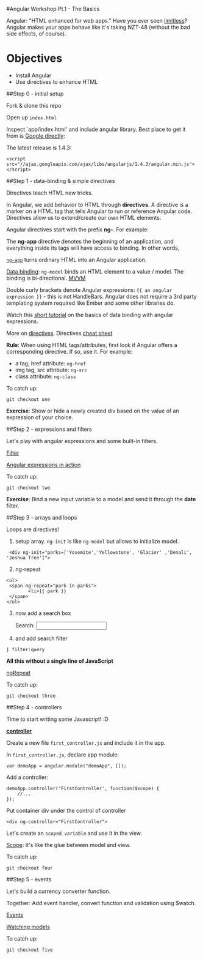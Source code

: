 #Angular Workshop Pt.1 - The Basics

Angular: "HTML enhanced for web apps." Have you ever seen [limitless](https://www.youtube.com/watch?v=jOLqNOfzus4)? Angular makes your apps behave like it's taking NZT-48 (without the bad side effects, of course).

# Objectives
* Install Angular
* Use directives to enhance HTML

##Step 0 - initial setup

Fork & clone this repo

Open up `index.html`

Inspect `app/index.html' and include angular library. Best place to get it from is [Google directly](https://developers.google.com/speed/libraries):

The latest release is 1.4.3:

`<script src="//ajax.googleapis.com/ajax/libs/angularjs/1.4.3/angular.min.js"></script>`


##Step 1 - data-binding & simple directives

Directives teach HTML new tricks.

In Angular, we add behavior to HTML through **directives**. A directive is a marker on a HTML tag that tells Angular to run or reference Angular code.  Directives allow us to extend/create our own HTML elements.

Angular directives start with the prefix **ng-**. For example:

The **ng-app** directive denotes the beginning of an application, and everything inside its tags will have access to binding. In other words,

[`ng-app`](http://docs.angularjs.org/api/ng/directive/ngApp) turns ordinary HTML into an Angular application.

[Data binding](https://docs.angularjs.org/guide/databinding): `ng-model` binds an HTML element to a value / model. The binding is bi-directional. [MVVM](http://en.wikipedia.org/wiki/Model_View_ViewModel)

Double curly brackets denote Angular expressions: ```{{ an angular expression }}``` - this is not HandleBars.  Angular does not require a 3rd party templating system required like Ember and some other libraries do.

Watch this [short tutorial](https://egghead.io/lessons/angularjs-binding) on the basics of data binding with angular expressions.

More on [directives](http://docs.angularjs.org/guide/directive). Directives [cheat sheet](http://www.cheatography.com/proloser/cheat-sheets/angularjs/)

**Rule**: When using HTML tags/attributes, first look if Angular offers a corresponding directive. If so, use it. For example:

- a tag, href attribute: `ng-href`
- img tag, src attribute: `ng-src`
- class attribute: `ng-class`

To catch up:

	git checkout one

**Exercise**: Show or hide a newly created div based on the value of an expression of your choice.

##Step 2 - expressions and filters

Let's play with angular expressions and some built-in filters.

[Filter](http://docs.angularjs.org/api/ng/filter/filter)

[Angular expressions in action](http://docs.angularjs.org/guide/expression)

To catch up:

	git checkout two

**Exercise**: Bind a new input variable to a model and send it through the **date** filter.

##Step 3 - arrays and loops

Loops are directives!

1) setup array. ``ng-init`` is like ``ng-model`` but allows to initialize model.

```
 <div ng-init="parks=['Yosemite','Yellowstone', 'Glacier' ,'Denali', 'Joshua Tree']">
```

2) ng-repeat

```
<ul>
 <span ng-repeat="park in parks">
        <li>{{ park }}
 </span>
</ul>
```

3) now add a search box

	<p>Search: <input ng-model="query">

4) and add search filter

`| filter:query `

**All this without a single line of JavaScript**

[ngRepeat](http://docs.angularjs.org/api/ng/directive/ngRepeat)

To catch up:

	git checkout three

##Step 4 - controllers

Time to start writing some Javascript! :D

[**controller**](http://docs.angularjs.org/guide/controller)


Create a new file ```first_controller.js``` and include it in the app.

In ```first_controller.js```, declare app module:

	var demoApp = angular.module("demoApp", []);

Add a controller:

	demoApp.controller('FirstController', function($scope) {
		//...
	});

Put container div under the control of controller

	<div ng-controller="FirstController">

Let's create an ```scoped variable``` and use it in the view.

[Scope](http://docs.angularjs.org/guide/scope): It's like the glue between model and view.

To catch up:

	git checkout four

##Step 5 - events

Let's build a currency converter function.  

Together: Add event handler, convert function and validation using $watch.

[Events](http://tutorials.jenkov.com/angularjs/events.html)

[Watching models](http://docs.angularjs.org/api/ng/type/$rootScope.Scope)

To catch up:

	git checkout five
